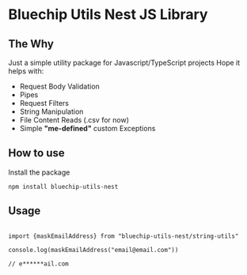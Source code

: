 # Bluechip Utils Nest JS Library

## The Why

Just a simple utility package for Javascript/TypeScript projects
Hope it helps with:

- Request Body Validation
- Pipes
- Request Filters
- String Manipulation
- File Content Reads (.csv for now)
- Simple **"me-defined"** custom Exceptions

## How to use

Install the package

```
npm install bluechip-utils-nest
```

## Usage

```

import {maskEmailAddress} from "bluechip-utils-nest/string-utils"

console.log(maskEmailAddress("email@email.com"))

// e******ail.com

```
